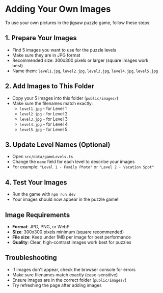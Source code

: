 # Adding Your Own Images

To use your own pictures in the jigsaw puzzle game, follow these steps:

## 1. Prepare Your Images
- Find 5 images you want to use for the puzzle levels
- Make sure they are in JPG format
- Recommended size: 300x300 pixels or larger (square images work best)
- Name them: `level1.jpg`, `level2.jpg`, `level3.jpg`, `level4.jpg`, `level5.jpg`

## 2. Add Images to This Folder
- Copy your 5 images into this folder (`public/images/`)
- Make sure the filenames match exactly:
  - `level1.jpg` - for Level 1
  - `level2.jpg` - for Level 2  
  - `level3.jpg` - for Level 3
  - `level4.jpg` - for Level 4
  - `level5.jpg` - for Level 5

## 3. Update Level Names (Optional)
- Open `src/data/gameLevels.ts`
- Change the `name` field for each level to describe your images
- For example: `"Level 1 - Family Photo"` or `"Level 2 - Vacation Spot"`

## 4. Test Your Images
- Run the game with `npm run dev`
- Your images should now appear in the puzzle game!

## Image Requirements
- **Format**: JPG, PNG, or WebP
- **Size**: 300x300 pixels minimum (square recommended)
- **File size**: Keep under 1MB per image for best performance
- **Quality**: Clear, high-contrast images work best for puzzles

## Troubleshooting
- If images don't appear, check the browser console for errors
- Make sure filenames match exactly (case-sensitive)
- Ensure images are in the correct folder (`public/images/`)
- Try refreshing the page after adding images
